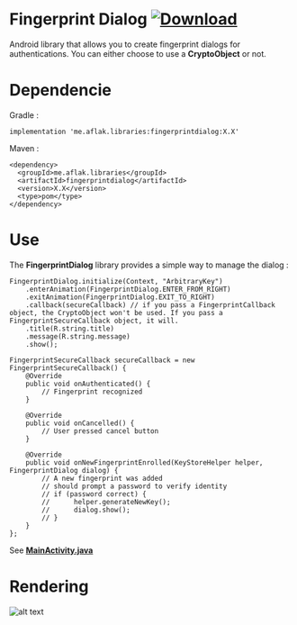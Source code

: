 # Fingerprint Dialog [ ![Download](https://api.bintray.com/packages/omaflak/maven/fingerprintdialog/images/download.svg) ](https://bintray.com/omaflak/maven/fingerprintdialog/_latestVersion)

Android library that allows you to create fingerprint dialogs for authentications.
You can either choose to use a **CryptoObject** or not.

# Dependencie

Gradle :

    implementation 'me.aflak.libraries:fingerprintdialog:X.X'

Maven :

    <dependency>
      <groupId>me.aflak.libraries</groupId>
      <artifactId>fingerprintdialog</artifactId>
      <version>X.X</version>
      <type>pom</type>
    </dependency>

# Use

The **FingerprintDialog** library provides a simple way to manage the dialog :

    FingerprintDialog.initialize(Context, "ArbitraryKey")
        .enterAnimation(FingerprintDialog.ENTER_FROM_RIGHT)
        .exitAnimation(FingerprintDialog.EXIT_TO_RIGHT)
        .callback(secureCallback) // if you pass a FingerprintCallback object, the CryptoObject won't be used. If you pass a FingerprintSecureCallback object, it will.
        .title(R.string.title)
        .message(R.string.message)
        .show();
        
    FingerprintSecureCallback secureCallback = new FingerprintSecureCallback() {
        @Override
        public void onAuthenticated() {
            // Fingerprint recognized
        }

        @Override
        public void onCancelled() {
            // User pressed cancel button
        }

        @Override
        public void onNewFingerprintEnrolled(KeyStoreHelper helper, FingerprintDialog dialog) {
            // A new fingerprint was added
            // should prompt a password to verify identity
            // if (password correct) {
            //      helper.generateNewKey();
            //      dialog.show();
            // }
        }
    };
    
See **[MainActivity.java](https://github.com/omaflak/FingerprintDialog/blob/master/app/src/main/java/me/aflak/fingerprintdialoglibrary/MainActivity.java)**

# Rendering

![alt text](https://github.com/omaflak/FingerprintDialog/blob/master/GIF/demo.gif?raw=true)

